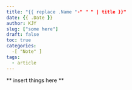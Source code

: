 ```yaml
---
title: "{{ replace .Name "-" " " | title }}"
date: {{ .Date }}
author: KJY
slug: ["some here"]
draft: false
toc: true
categories:  
  -[ "Note" ]
tags:        
  - article
---
```


** insert things here **